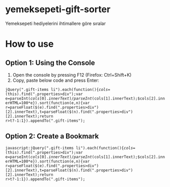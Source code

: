 # yemeksepeti-gift-sorter
Yemeksepeti hediyelerini ihtimallere göre sıralar

# How to use
## Option 1: Using the Console

1. Open the console by pressing F12 (Firefox: Ctrl+Shift+K)
2. Copy, paste below code and press Enter:

<code>jQuery(".gift-items li").each(function(){$cols=$(this).find(".properties>div");var e=parseInt($cols[0].innerText)/parseInt($cols[1].innerText);$cols[2].innerHTML=100*e}).sort(function(e,n){var r=parseFloat($(e).find(".properties>div")[2].innerText),t=parseFloat($(n).find(".properties>div")[2].innerText);return r>t?-1:1}).appendTo(".gift-items");</code>
  
## Option 2: Create a Bookmark

<code>javascript:jQuery(".gift-items li").each(function(){$cols=$(this).find(".properties>div");var e=parseInt($cols[0].innerText)/parseInt($cols[1].innerText);$cols[2].innerHTML=100*e}).sort(function(e,n){var r=parseFloat($(e).find(".properties>div")[2].innerText),t=parseFloat($(n).find(".properties>div")[2].innerText);return r>t?-1:1}).appendTo(".gift-items");</code>
